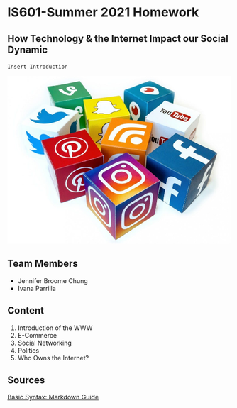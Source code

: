 # IS601-Summer 2021 Homework 

## How Technology & the Internet Impact our Social Dynamic 
    Insert Introduction 

![social-platform1](/social-platforms.jpg "social-platform2")

## Team Members
 * Jennifer Broome Chung
 * Ivana Parrilla

## Content
1. Introduction of the WWW
2. E-Commerce
3. Social Networking
4. Politics 
7. Who Owns the Internet?

## Sources
[Basic Syntax: Markdown Guide](https://www.markdownguide.org/basic-syntax/#overview)
